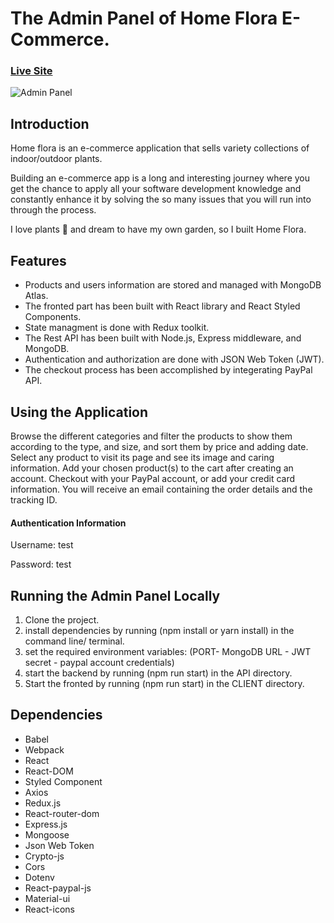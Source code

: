 # The Admin Panel of Home Flora E-Commerce.

### [Live Site](https://home-flora-admin-panel.herokuapp.com/)

![Admin Panel](https://i.postimg.cc/7LGBZ3Kx/admin-panel-home.png)

## Introduction
Home flora is an e-commerce application that sells variety collections of indoor/outdoor plants. 

Building an e-commerce app is a long and interesting journey where you get the chance to apply all your software development knowledge and constantly enhance it by solving the so many issues that you will run into through the process.

I love plants :herb: and dream to have my own garden, so I built Home Flora.

## Features
- Products and users information are stored and managed with MongoDB Atlas.
- The fronted part has been built with React library and React Styled Components.
- State managment is done with Redux toolkit.
- The Rest API has been built with Node.js, Express middleware, and MongoDB. 
- Authentication and authorization are done with JSON Web Token (JWT).
- The checkout process has been accomplished by integerating PayPal API.

## Using the Application
Browse the different categories and filter the products to show them according to the type, and size, and sort them by price and adding date. Select any product to visit its page and see its image and caring information. Add your chosen product(s) to the cart after creating an account. Checkout with your PayPal account, or add your credit card information. You will receive an email containing the order details and the tracking ID.

#### Authentication Information
Username: test

Password: test

## Running the Admin Panel Locally
1. Clone the project.
2. install dependencies by running (npm install or yarn install) in the command line/ terminal.
3. set the required environment variables: (PORT- MongoDB URL - JWT secret - paypal account credentials) 
4. start the backend by running (npm run start) in the API directory.
5. Start the fronted by running (npm run start) in the CLIENT directory.

## Dependencies
- Babel
- Webpack
- React
- React-DOM
- Styled Component
- Axios
- Redux.js
- React-router-dom
- Express.js
- Mongoose
- Json Web Token
- Crypto-js
- Cors
- Dotenv
- React-paypal-js
- Material-ui
- React-icons

